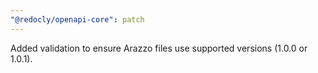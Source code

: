 ```yaml
---
"@redocly/openapi-core": patch
---
```


Added validation to ensure Arazzo files use supported versions (1.0.0 or 1.0.1).
